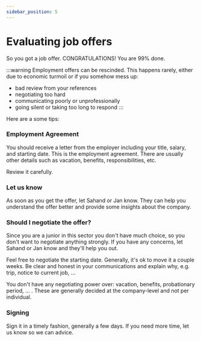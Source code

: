 ```yaml
---
sidebar_position: 5
---
```


# Evaluating job offers

So you got a job offer. CONGRATULATIONS! You are 99% done.

:::warning
Employment offers can be rescinded. This happens rarely, either due to economic turmoil or if you somehow mess up:

- bad review from your references
- negotiating too hard
- communicating poorly or unprofessionally
- going silent or taking too long to respond
:::

Here are a some tips:

### Employment Agreement

You should receive a letter from the employer including your title, salary, and starting date. This is the employment agreement. There are usually other details such as vacation, benefits, responsibilities, etc.

Review it carefully.

### Let us know

As soon as you get the offer, let Sahand or Jan know. They can help you understand the offer better and provide some insights about the company.

### Should I negotiate the offer?

Since you are a junior in this sector you don't have much choice, so you don't want to negotiate anything strongly. If you have any concerns, let Sahand or Jan know and they'll help you out.

Feel free to negotiate the starting date. Generally, it's ok to move it a couple weeks. Be clear and honest in your communications and explain why, e.g. trip, notice to current job, ... 

You don't have any negotiating power over: vacation, benefits, probationary period, ... . These are generally decided at the company-level and not per individual.

### Signing

Sign it in a timely fashion, generally a few days. If you need more time, let us know so we can advice.
